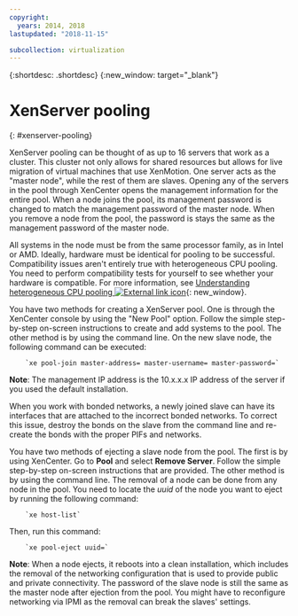 ```yaml
---
copyright:
  years: 2014, 2018
lastupdated: "2018-11-15"

subcollection: virtualization
---
```


{:shortdesc: .shortdesc}
{:new_window: target="_blank"}

# XenServer pooling
{: #xenserver-pooling}

XenServer pooling can be thought of as up to 16 servers that work as a cluster. This cluster not only allows for shared resources but allows for live migration of virtual machines that use XenMotion. One server acts as the "master node", while the rest of them are slaves. Opening any of the servers in the pool through XenCenter opens the management information for the entire pool. When a node joins the pool, its management password is changed to match the management password of the master node. When you remove a node from the pool, the password is stays the same as the management password of the master node.

All systems in the node must be from the same processor family, as in Intel or AMD. Ideally, hardware must be identical for pooling to be successful. Compatibility issues aren't entirely true with heterogeneous CPU pooling. You need to perform compatibility tests for yourself to see whether your hardware is compatible. For more information, see [Understanding heterogeneous CPU pooling ![External link icon](../../icons/launch-glyph.svg "External link icon")](https://support.citrix.com/article/CTX127059){: new_window}.

You have two methods for creating a XenServer pool. One is through the XenCenter console by using the "New Pool" option. Follow the simple step-by-step on-screen instructions to create and add systems to the pool. The other method is by using the command line. On the new slave node, the following command can be executed:

        `xe pool-join master-address= master-username= master-password=`

**Note**: The management IP address is the 10.x.x.x IP address of the server if you used the default installation.

When you work with bonded networks, a newly joined slave can have its interfaces that are attached to the incorrect bonded networks. To correct this issue, destroy the bonds on the slave from the command line and re-create the bonds with the proper PIFs and networks.

You have two methods of ejecting a slave node from the pool. The first is by using XenCenter. Go to **Pool** and select **Remove Server**. Follow the simple step-by-step on-screen instructions that are provided. The other method is by using the command line. The removal of a node can be done from any node in the pool. You need to locate the _uuid_ of the node you want to eject by running the following command:

        `xe host-list`

Then, run this command:

        `xe pool-eject uuid=`

**Note**: When a node ejects, it reboots into a clean installation, which includes the removal of the networking configuration that is used to provide public and private connectivity. The password of the slave node is still the same as the master node after ejection from the pool. You might have to reconfigure networking via IPMI as the removal can break the slaves' settings.
